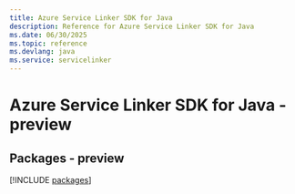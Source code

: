 ```yaml
---
title: Azure Service Linker SDK for Java
description: Reference for Azure Service Linker SDK for Java
ms.date: 06/30/2025
ms.topic: reference
ms.devlang: java
ms.service: servicelinker
---
```

# Azure Service Linker SDK for Java - preview
## Packages - preview
[!INCLUDE [packages](service-linker-index.md)]
